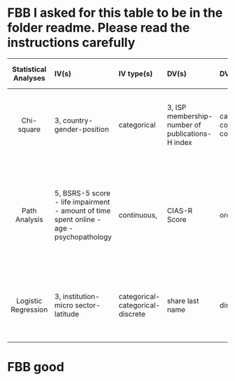 # FBB I asked for this table to be in the folder readme. Please read the instructions carefully

| Statistical Analyses | IV(s) | IV type(s) | DV(s) | DV type(s) | Control Var | Control Var type | Question to be answered | _H0_ | alpha | link to paper |
| :------------------: | :---- | :--------- | :---- | :--------- | :---------- | :--------------- | :---------------------- | :--: | :---: | :------------ |
|      Chi-square      |    3, country-gender-position   |      categorical      |   3, ISP membership-number of publications-H index     |    categorical, continuous, continuous       |        na     |         na          |   Are women under-represented in senior academic positions in the field of primatology?                        |  ISPmembership F = ISP membership M    |     0.05   | [The Is Primatology an Equal-Opportunity Discipline?](http://journals.plos.org/plosone/article?id=10.1371/journal.pone.0030458#s2)               |
|    Path Analysis     |    5, BSRS-5 score - life impairment - amount of time spent online - age - psychopathology   | continuous,            |  CIAS-R Score     |     ordinal       |       na      |       na           |     What factors contribute to the development of internet addiction among internet users in across different age groups                    |  Fit of model on CIAS-R without risk factors = model fit on CIAS-R with risk factors included    |   0.05    |  [Risk Factors of Internet Addiction among Internet Users: An Online Questionnaire Survey](http://journals.plos.org/plosone/article?id=10.1371/journal.pone.0137506#sec006)            |
| Logistic Regression                     |   3, institution-micro sector-latitude    |  categorical-categorical-discrete          |  share last name     |     discrete       |     geographic distance       |       continuous          |   What is the probabilty that two professors share a last name given a set of predictors?                       |     Beta(institution = Beta(micro sector) = Beta(latitude) = 0 |  alpha = 0.05     |           [Measuring Nepotism through Shared Last Names: The Case of Italian Academia](http://journals.plos.org/plosone/article?id=10.1371/journal.pone.0021160)    |

# FBB good
